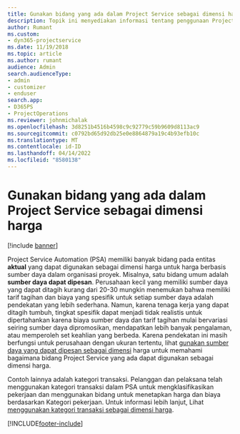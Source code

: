 ```yaml
---
title: Gunakan bidang yang ada dalam Project Service sebagai dimensi harga
description: Topik ini menyediakan informasi tentang penggunaan Project Service proyek yang ada sebagai dimensi harga.
author: Rumant
ms.custom:
- dyn365-projectservice
ms.date: 11/19/2018
ms.topic: article
ms.author: rumant
audience: Admin
search.audienceType:
- admin
- customizer
- enduser
search.app:
- D365PS
- ProjectOperations
ms.reviewer: johnmichalak
ms.openlocfilehash: 3d8251b4516b4598c9c92779c59b9609d8113ac9
ms.sourcegitcommit: c0792bd65d92db25e0e8864879a19c4b93efb10c
ms.translationtype: MT
ms.contentlocale: id-ID
ms.lasthandoff: 04/14/2022
ms.locfileid: "8580138"
---
```

# <a name="use-an-existing-field-in-project-service-as-a-pricing-dimension"></a>Gunakan bidang yang ada dalam Project Service sebagai dimensi harga

[!include [banner](../includes/psa-now-project-operations.md)]

Project Service Automation (PSA) memiliki banyak bidang pada entitas **aktual** yang dapat digunakan sebagai dimensi harga untuk harga berbasis sumber daya dalam organisasi proyek. Misalnya, satu bidang umum adalah **sumber daya dapat dipesan**. Perusahaan kecil yang memiliki sumber daya yang dapat ditagih kurang dari 20-30 mungkin menemukan bahwa memiliki tarif tagihan dan biaya yang spesifik untuk setiap sumber daya adalah pendekatan yang lebih sederhana. Namun, karena tenaga kerja yang dapat ditagih tumbuh, tingkat spesifik dapat menjadi tidak realistis untuk dipertahankan karena biaya sumber daya dan tarif tagihan mulai bervariasi seiring sumber daya dipromosikan, mendapatkan lebih banyak pengalaman, atau memperoleh set keahlian yang berbeda. Karena pendekatan ini masih berfungsi untuk perusahaan dengan ukuran tertentu, lihat [gunakan sumber daya yang dapat dipesan sebagai dimensi](bookable-resource-pricing-dimension.md) harga untuk memahami bagaimana bidang Project Service yang ada dapat digunakan sebagai dimensi harga.

Contoh lainnya adalah kategori transaksi. Pelanggan dan pelaksana telah menggunakan kategori transaksi dalam PSA untuk mengklasifikasikan pekerjaan dan menggunakan bidang untuk menetapkan harga dan biaya berdasarkan Kategori pekerjaan. Untuk informasi lebih lanjut, Lihat [menggunakan kategori transaksi sebagai dimensi harga](transaction-category-pricing-dimension.md).


[!INCLUDE[footer-include](../includes/footer-banner.md)]
